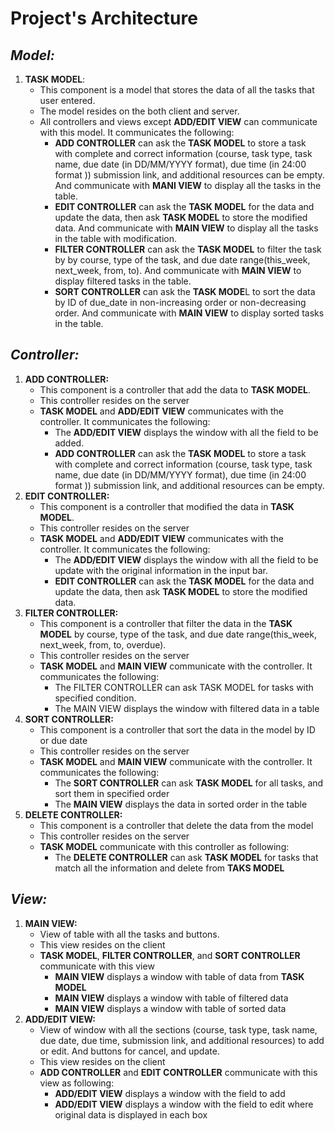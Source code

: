 
# Project's Architecture

## ***Model:***

1. **TASK MODEL**:
    - This component is a model that stores the data of all the tasks that user entered.
    - The model resides on the both client and server.
    - All controllers and views except **ADD/EDIT VIEW** can communicate with this model. It communicates the following:
        - **ADD CONTROLLER** can ask the **TASK MODEL** to store a task with complete and correct information (course, task type, task name, due date (in DD/MM/YYYY format), due time (in 24:00 format )) submission link, and additional resources can be empty. And communicate with **MANI VIEW** to display all the tasks in the table.
        - **EDIT CONTROLLER** can ask the **TASK MODEL** for the data and update the data, then ask **TASK MODEL** to store the modified data. And communicate with **MAIN VIEW** to display all the tasks in the table with modification.
        - **FILTER CONTROLLER** can ask the **TASK MODEL** to filter the task by by course, type of the task, and due date range(this_week, next_week, from, to). And communicate with **MAIN VIEW**  to display filtered tasks in the table.
        - **SORT CONTROLLER**  can ask the **TASK MODE**L to sort the data by ID of due_date in non-increasing order or non-decreasing order. And communicate with **MAIN VIEW** to display sorted tasks in the table.

## ***Controller:***

1. **ADD CONTROLLER:**
    - This component is a controller that add the data to **TASK MODEL**.
    - This controller resides on the server
    - **TASK MODEL** and **ADD/EDIT VIEW** communicates with the controller. It communicates the following:
        - The **ADD/EDIT VIEW** displays the window with all the field to be added.
        - **ADD CONTROLLER** can ask the **TASK MODEL** to store a task with complete and correct information (course, task type, task name, due date (in DD/MM/YYYY format), due time (in 24:00 format )) submission link, and additional resources can be empty.
2. **EDIT CONTROLLER:**
    - This component is a controller that modified the data in **TASK MODEL**.
    - This controller resides on the server
    - **TASK MODEL** and **ADD/EDIT VIEW** communicates with the controller. It communicates the following:
        - The **ADD/EDIT VIEW** displays the window with all the field to be update with the original information in the input bar.
        - **EDIT CONTROLLER** can ask the **TASK MODEL** for the data and update the data, then ask **TASK MODEL** to store the modified data.
3. **FILTER CONTROLLER:**
    - This component is a controller that filter the data in the **TASK MODEL** by course, type of the task, and due date range(this_week, next_week, from, to, overdue).
    - This controller resides on the server
    - **TASK MODEL** and **MAIN VIEW** communicate with the controller. It communicates the following:
        - The FILTER CONTROLLER can ask TASK MODEL for tasks with specified condition.
        - The MAIN VIEW displays the window with filtered data in a table
4. **SORT CONTROLLER:**
    - This component is a controller that sort the data in the model by ID or due date
    - This controller resides on the server
    - **TASK MODEL** and **MAIN VIEW** communicate with the controller. It communicates the following:
        - The **SORT CONTROLLER** can ask **TASK MODEL** for all tasks, and sort them in specified order
        - The **MAIN VIEW** displays the data in sorted order in the table
5. **DELETE CONTROLLER:**
    - This component is a controller that delete the data from the model
    - This controller resides on the server
    - **TASK MODEL** communicate with this controller as following:
        - The **DELETE CONTROLLER** can ask **TASK MODEL** for tasks that match all the information and delete from **TAKS MODEL**


## ***View:***

1. **MAIN VIEW:**
    - View of table with all the tasks and buttons.
    - This view resides on the client
    - **TASK MODEL**, **FILTER CONTROLLER**, and **SORT CONTROLLER** communicate with this view
        - **MAIN VIEW** displays a window with table of data from **TASK MODEL**
        - **MAIN VIEW** displays a window with table of filtered data
        - **MAIN VIEW** displays a window with table of sorted data
2. **ADD/EDIT VIEW:**
    - View of window with all the sections (course, task type, task name, due date, due time, submission link, and additional resources) to add or edit. And buttons for cancel, and update.
    - This view resides on the client
    - **ADD CONTROLLER** and **EDIT CONTROLLER** communicate with this view as following:
        - **ADD/EDIT VIEW** displays a window with the field to add
        - **ADD/EDIT VIEW** displays a window with the field to edit where original data is displayed in each box